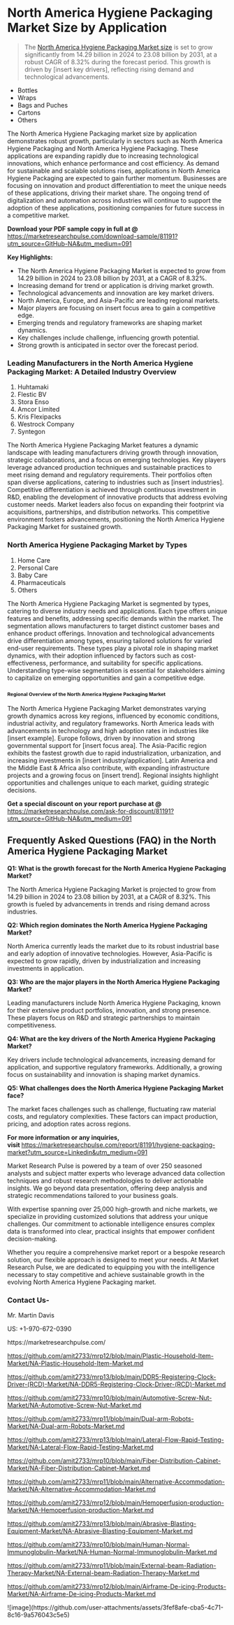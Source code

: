 <h1>North America Hygiene Packaging Market&nbsp;Size by Application</h1><blockquote><p>The <a href="https://marketresearchpulse.com/download-sample/81191?utm_source=GitHub-NA&amp;utm_medium=091">North America Hygiene Packaging Market size</a> is set to grow significantly from 14.29 billion in 2024 to 23.08 billion by 2031, at a robust CAGR of 8.32% during the forecast period. This growth is driven by [insert key drivers], reflecting rising demand and technological advancements.</p></blockquote><ul><li>Bottles<li> Wraps<li> Bags and Puches<li> Cartons<li> Others</li></ul><p>The North America Hygiene Packaging market size by application demonstrates robust growth, particularly in sectors such as North America Hygiene Packaging and North America Hygiene Packaging. These applications are expanding rapidly due to increasing technological innovations, which enhance performance and cost efficiency. As demand for sustainable and scalable solutions rises, applications in North America Hygiene Packaging are expected to gain further momentum. Businesses are focusing on innovation and product differentiation to meet the unique needs of these applications, driving their market share. The ongoing trend of digitalization and automation across industries will continue to support the adoption of these applications, positioning companies for future success in a competitive market.</p><p><strong>Download your PDF sample copy in full at @ </strong><a href="https://marketresearchpulse.com/download-sample/81191?utm_source=GitHub-NA&amp;utm_medium=091">https://marketresearchpulse.com/download-sample/81191?utm_source=GitHub-NA&amp;utm_medium=091</a></p><p><strong>Key Highlights: </strong></p><ul><li>The North America Hygiene Packaging Market is expected to grow from 14.29 billion in 2024 to 23.08 billion by 2031, at a CAGR of 8.32%.</li><li>Increasing demand for trend or application is driving market growth.</li><li>Technological advancements and innovation are key market drivers.</li><li>North America, Europe, and Asia-Pacific are leading regional markets.</li><li>Major players are focusing on insert focus area to gain a competitive edge.</li><li>Emerging trends and regulatory frameworks are shaping market dynamics.</li><li>Key challenges include challenge, influencing growth potential.</li><li>Strong growth is anticipated in sector over the forecast period.</li></ul><h3>Leading Manufacturers in the North America Hygiene Packaging Market: A Detailed Industry Overview</h3><ol><li>Huhtamaki</li><li>Flestic BV</li><li>Stora Enso</li><li>Amcor Limited</li><li>Kris Flexipacks</li><li>Westrock Company</li><li>Syntegon</li></ol><div class="flex max-w-full flex-col flex-grow"><div class="min-h-8 text-message flex w-full flex-col items-end gap-2 whitespace-normal break-words [.text-message+&amp;]:mt-5" dir="auto" data-message-author-role="assistant" data-message-id="fd8432e4-4910-450d-b182-61b7bfb0a01f" data-message-model-slug="gpt-4o"><div class="flex w-full flex-col gap-1 empty:hidden first:pt-[3px]"><div class="markdown prose w-full break-words dark:prose-invert light"><p>The North America Hygiene Packaging Market features a dynamic landscape with leading manufacturers driving growth through innovation, strategic collaborations, and a focus on emerging technologies. Key players leverage advanced production techniques and sustainable practices to meet rising demand and regulatory requirements. Their portfolios often span diverse applications, catering to industries such as [insert industries]. Competitive differentiation is achieved through continuous investment in R&amp;D, enabling the development of innovative products that address evolving customer needs. Market leaders also focus on expanding their footprint via acquisitions, partnerships, and distribution networks. This competitive environment fosters advancements, positioning the North America Hygiene Packaging Market for sustained growth.</p></div></div></div></div><h3>North America Hygiene Packaging Market by Types</h3><ol><li>Home Care<li> Personal Care<li> Baby Care<li> Pharmaceuticals<li> Others</li></ol><div class="flex max-w-full flex-col flex-grow"><div class="min-h-8 text-message flex w-full flex-col items-end gap-2 whitespace-normal break-words [.text-message+&amp;]:mt-5" dir="auto" data-message-author-role="assistant" data-message-id="084470be-0bb7-4664-bddf-5156b4f41249" data-message-model-slug="gpt-4o-mini"><div class="flex w-full flex-col gap-1 empty:hidden first:pt-[3px]"><div class="markdown prose w-full break-words dark:prose-invert light"><p>The North America Hygiene Packaging Market is segmented by types, catering to diverse industry needs and applications. Each type offers unique features and benefits, addressing specific demands within the market. The segmentation allows manufacturers to target distinct customer bases and enhance product offerings. Innovation and technological advancements drive differentiation among types, ensuring tailored solutions for varied end-user requirements. These types play a pivotal role in shaping market dynamics, with their adoption influenced by factors such as cost-effectiveness, performance, and suitability for specific applications. Understanding type-wise segmentation is essential for stakeholders aiming to capitalize on emerging opportunities and gain a competitive edge.</p></div></div></div></div><h3><span style="font-size: 11px;">Regional Overview of the North America Hygiene Packaging Market</span></h3><div class="flex max-w-full flex-col flex-grow"><div class="min-h-8 text-message flex w-full flex-col items-end gap-2 whitespace-normal break-words [.text-message+&amp;]:mt-5" dir="auto" data-message-author-role="assistant" data-message-id="e9038762-ce64-4e30-91c9-9bd413514231" data-message-model-slug="gpt-4o-mini"><div class="flex w-full flex-col gap-1 empty:hidden first:pt-[3px]"><div class="markdown prose w-full break-words dark:prose-invert light"><p>The North America Hygiene Packaging Market demonstrates varying growth dynamics across key regions, influenced by economic conditions, industrial activity, and regulatory frameworks. North America leads with advancements in technology and high adoption rates in industries like [insert example]. Europe follows, driven by innovation and strong governmental support for [insert focus area]. The Asia-Pacific region exhibits the fastest growth due to rapid industrialization, urbanization, and increasing investments in [insert industry/application]. Latin America and the Middle East &amp; Africa also contribute, with expanding infrastructure projects and a growing focus on [insert trend]. Regional insights highlight opportunities and challenges unique to each market, guiding strategic decisions.</p></div></div></div></div><p><strong>Get a special discount on your report purchase at @ </strong><a href="https://marketresearchpulse.com/ask-for-discount/81191?utm_source=GitHub-NA&amp;utm_medium=091">https://marketresearchpulse.com/ask-for-discount/81191?utm_source=GitHub-NA&amp;utm_medium=091</a></p><h2>Frequently Asked Questions (FAQ) in the North America Hygiene Packaging Market</h2><p><strong>Q1: What is the growth forecast for the North America Hygiene Packaging Market?</strong></p><p>The North America Hygiene Packaging Market is projected to grow from 14.29 billion in 2024 to 23.08 billion by 2031, at a CAGR of 8.32%. This growth is fueled by advancements in trends and rising demand across industries.</p><p><strong>Q2: Which region dominates the North America Hygiene Packaging Market?</strong></p><p>North America currently leads the market due to its robust industrial base and early adoption of innovative technologies. However, Asia-Pacific is expected to grow rapidly, driven by industrialization and increasing investments in application.</p><p><strong>Q3: Who are the major players in the North America Hygiene Packaging Market?</strong></p><p>Leading manufacturers include North America Hygiene Packaging, known for their extensive product portfolios, innovation, and strong presence. These players focus on R&amp;D and strategic partnerships to maintain competitiveness.</p><p><strong>Q4: What are the key drivers of the North America Hygiene Packaging Market?</strong></p><p>Key drivers include technological advancements, increasing demand for application, and supportive regulatory frameworks. Additionally, a growing focus on sustainability and innovation is shaping market dynamics.</p><p><strong>Q5: What challenges does the North America Hygiene Packaging Market face?</strong></p><p>The market faces challenges such as challenge, fluctuating raw material costs, and regulatory complexities. These factors can impact production, pricing, and adoption rates across regions.</p><p><strong>For more information or any inquiries, visit&nbsp;</strong><a href="https://marketresearchpulse.com/report/81191/hygiene-packaging-market?utm_source=Linkedin&utm_medium=091">https://marketresearchpulse.com/report/81191/hygiene-packaging-market?utm_source=Linkedin&utm_medium=091</a></p><p>Market Research Pulse is powered by a team of over 250 seasoned analysts and subject matter experts who leverage advanced data collection techniques and robust research methodologies to deliver actionable insights. We go beyond data presentation, offering deep analysis and strategic recommendations tailored to your business goals.</p><p>With expertise spanning over 25,000 high-growth and niche markets, we specialize in providing customized solutions that address your unique challenges. Our commitment to actionable intelligence ensures complex data is transformed into clear, practical insights that empower confident decision-making.</p><p>Whether you require a comprehensive market report or a bespoke research solution, our flexible approach is designed to meet your needs. At Market Research Pulse, we are dedicated to equipping you with the intelligence necessary to stay competitive and achieve sustainable growth in the evolving North America Hygiene Packaging market.</p><h3><strong>Contact Us-</strong></h3><p>Mr. Martin Davis</p><p>US: +1-970-672-0390</p><p>https://marketresearchpulse.com/</p><p><a href="https://github.com/amit2733/mrp12/blob/main/Plastic-Household-Item-Market/NA-Plastic-Household-Item-Market.md">https://github.com/amit2733/mrp12/blob/main/Plastic-Household-Item-Market/NA-Plastic-Household-Item-Market.md</a></p><p><a href="https://github.com/amit2733/mrp13/blob/main/DDR5-Registering-Clock-Driver-(RCD)-Market/NA-DDR5-Registering-Clock-Driver-(RCD)-Market.md">https://github.com/amit2733/mrp13/blob/main/DDR5-Registering-Clock-Driver-(RCD)-Market/NA-DDR5-Registering-Clock-Driver-(RCD)-Market.md</a></p><p><a href="https://github.com/amit2733/mrp10/blob/main/Automotive-Screw-Nut-Market/NA-Automotive-Screw-Nut-Market.md">https://github.com/amit2733/mrp10/blob/main/Automotive-Screw-Nut-Market/NA-Automotive-Screw-Nut-Market.md</a></p><p><a href="https://github.com/amit2733/mrp11/blob/main/Dual-arm-Robots-Market/NA-Dual-arm-Robots-Market.md">https://github.com/amit2733/mrp11/blob/main/Dual-arm-Robots-Market/NA-Dual-arm-Robots-Market.md</a></p><p><a href="https://github.com/amit2733/mrp13/blob/main/Lateral-Flow-Rapid-Testing-Market/NA-Lateral-Flow-Rapid-Testing-Market.md">https://github.com/amit2733/mrp13/blob/main/Lateral-Flow-Rapid-Testing-Market/NA-Lateral-Flow-Rapid-Testing-Market.md</a></p><p><a href="https://github.com/amit2733/mrp10/blob/main/Fiber-Distribution-Cabinet-Market/NA-Fiber-Distribution-Cabinet-Market.md">https://github.com/amit2733/mrp10/blob/main/Fiber-Distribution-Cabinet-Market/NA-Fiber-Distribution-Cabinet-Market.md</a></p><p><a href="https://github.com/amit2733/mrp11/blob/main/Alternative-Accommodation-Market/NA-Alternative-Accommodation-Market.md">https://github.com/amit2733/mrp11/blob/main/Alternative-Accommodation-Market/NA-Alternative-Accommodation-Market.md</a></p><p><a href="https://github.com/amit2733/mrp12/blob/main/Hemoperfusion-production-Market/NA-Hemoperfusion-production-Market.md">https://github.com/amit2733/mrp12/blob/main/Hemoperfusion-production-Market/NA-Hemoperfusion-production-Market.md</a></p><p><a href="https://github.com/amit2733/mrp13/blob/main/Abrasive-Blasting-Equipment-Market/NA-Abrasive-Blasting-Equipment-Market.md">https://github.com/amit2733/mrp13/blob/main/Abrasive-Blasting-Equipment-Market/NA-Abrasive-Blasting-Equipment-Market.md</a></p><p><a href="https://github.com/amit2733/mrp10/blob/main/Human-Normal-Immunoglobulin-Market/NA-Human-Normal-Immunoglobulin-Market.md">https://github.com/amit2733/mrp10/blob/main/Human-Normal-Immunoglobulin-Market/NA-Human-Normal-Immunoglobulin-Market.md</a></p><p><a href="https://github.com/amit2733/mrp11/blob/main/External-beam-Radiation-Therapy-Market/NA-External-beam-Radiation-Therapy-Market.md">https://github.com/amit2733/mrp11/blob/main/External-beam-Radiation-Therapy-Market/NA-External-beam-Radiation-Therapy-Market.md</a></p><p><a href="https://github.com/amit2733/mrp12/blob/main/Airframe-De-icing-Products-Market/NA-Airframe-De-icing-Products-Market.md">https://github.com/amit2733/mrp12/blob/main/Airframe-De-icing-Products-Market/NA-Airframe-De-icing-Products-Market.md</a></p>
![image](https://github.com/user-attachments/assets/3fef8afe-cba5-4c71-8c16-9a576043c5e5)

